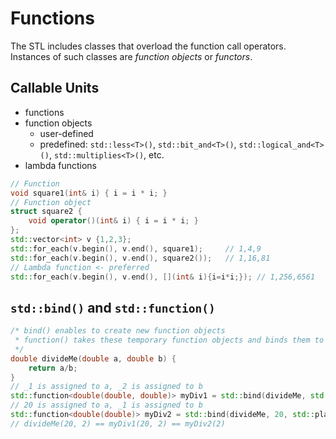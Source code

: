 # Functions

The STL includes classes that overload the function call operators. Instances of such classes are *function objects* or *functors*.

## Callable Units

- functions
- function objects
    + user-defined
    + predefined: `std::less<T>()`, `std::bit_and<T>()`,  `std::logical_and<T>()`, `std::multiplies<T>()`, etc.
- lambda functions

```c++
// Function
void square1(int& i) { i = i * i; }
// Function object
struct square2 {
    void operator()(int& i) { i = i * i; }
};
std::vector<int> v {1,2,3};
std::for_each(v.begin(), v.end(), square1);     // 1,4,9
std::for_each(v.begin(), v.end(), square2());   // 1,16,81
// Lambda function <- preferred
std::for_each(v.begin(), v.end(), [](int& i){i=i*i;}); // 1,256,6561
```

## `std::bind()` and `std::function()`

```c++
/* bind() enables to create new function objects
 * function() takes these temporary function objects and binds them to a variable
 */
double divideMe(double a, double b) {
    return a/b;
}
// _1 is assigned to a, _2 is assigned to b
std::function<double(double, double)> myDiv1 = std::bind(divideMe, std::placeholders::_1, std::placeholders::_2);
// 20 is assigned to a, _1 is assigned to b
std::function<double(double)> myDiv2 = std::bind(divideMe, 20, std::placeholders::_1);
// divideMe(20, 2) == myDiv1(20, 2) == myDiv2(2)
```
